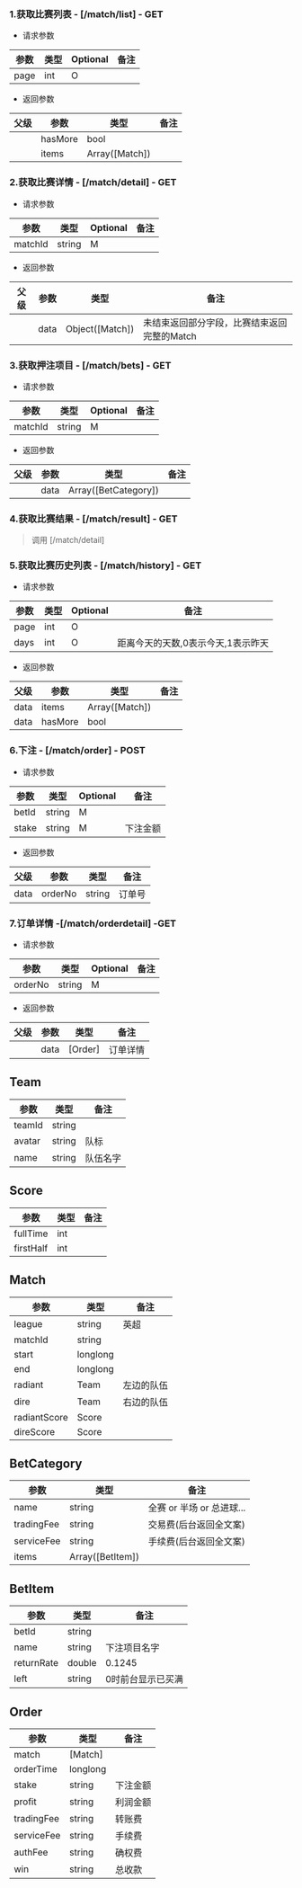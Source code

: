 


### 1.获取比赛列表 - [/match/list] - GET

- 请求参数

| 参数   | 类型   | Optional | 备注          |
| ---- | ---- | -------- | ----------- |
| page | int  | O        |  |

- 返回参数

|  父级  |  参数  | 类型 | 备注          |
| ---- | ---- | -------- | ----------- |
|  | hasMore  | bool        |  |
|  | items  | Array([Match])        |  |


### 2.获取比赛详情 - [/match/detail] - GET

- 请求参数

| 参数   | 类型   | Optional | 备注          |
| ---- | ---- | -------- | ----------- |
| matchId | string  | M        |  |

- 返回参数

|  父级  |  参数  | 类型 | 备注          |
| ---- | ---- | -------- | ----------- |
|  | data  | Object([Match])  | 未结束返回部分字段，比赛结束返回完整的Match |



### 3.获取押注项目 - [/match/bets] - GET

- 请求参数

| 参数   | 类型   | Optional | 备注          |
| ---- | ---- | -------- | ----------- |
| matchId | string  | M        |  |

- 返回参数

|  父级  |  参数  | 类型 | 备注          |
| ---- | ---- | -------- | ----------- |
|  | data  | Array([BetCategory])        |  |


### 4.获取比赛结果 - [/match/result] - GET

> 调用 [/match/detail]



### 5.获取比赛历史列表 - [/match/history] - GET

- 请求参数

| 参数   | 类型   | Optional | 备注          |
| ---- | ---- | -------- | ----------- |
| page | int  | O        |  |
| days|int |O| 距离今天的天数,0表示今天,1表示昨天|

- 返回参数

|  父级  |  参数  | 类型 | 备注          |
| ---- | ---- | -------- | ----------- |
| data | items  | Array([Match])        |  |
| data | hasMore  | bool       |  |

### 6.下注 - [/match/order] - POST

- 请求参数

| 参数   | 类型   | Optional | 备注          |
| ---- | ---- | -------- | ----------- |
| betId | string  | M        |  |
|stake|string|M|下注金额|

- 返回参数

|  父级  |  参数  | 类型 | 备注          |
| ---- | ---- | -------- | ----------- |
| data | orderNo | string       | 订单号  |

### 7.订单详情 -[/match/orderdetail] -GET

- 请求参数

| 参数   | 类型   | Optional | 备注          |
| ---- | ---- | -------- | ----------- |
| orderNo | string  | M        |  |


- 返回参数

|  父级  |  参数  | 类型 | 备注          |
| ---- | ---- | -------- | ----------- |
|  | data | [Order]       | 订单详情  |


## Team

| 参数   | 类型   | 备注 |
| ---- | ---- | -------- |
| teamId | string  | |
| avatar | string  | 队标|
| name | string  | 队伍名字|

## Score

| 参数   | 类型   | 备注 |
| ---- | ---- | -------- |
| fullTime | int  | |
| firstHalf|int| |


## Match

| 参数   | 类型   | 备注 |
| ---- | ---- | -------- |
|league|string|英超|
| matchId | string  | |
| start| longlong||
| end |longlong||
| radiant  | Team  | 左边的队伍|
| dire | Team  | 右边的队伍|
| radiantScore  | Score  | |
| direScore | Score  | |



## BetCategory

| 参数   | 类型   | 备注 |
| ---- | ---- | -------- |
| name | string  | 全赛 or 半场 or 总进球... |
| tradingFee| string | 交易费(后台返回全文案)|
|  serviceFee| string |手续费(后台返回全文案) |
|  items| Array([BetItem]) |   |

## BetItem

| 参数   | 类型   | 备注 |
| ---- | ---- | -------- |
|betId|string||
| name | string  | 下注项目名字 |
|returnRate|double| 0.1245 |
|left|string|0时前台显示已买满 |


## Order

| 参数   | 类型   | 备注 |
| ---- | ---- | -------- |
|match| [Match]||
|orderTime|longlong||
|stake|string|下注金额|
|profit|string|利润金额|
|tradingFee|string|转账费|
|serviceFee|string|手续费|
|authFee|string|确权费|
|win|string|总收款|


